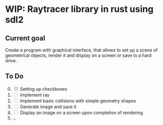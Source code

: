 # WIP: Raytracer library in rust using sdl2

## Current goal
Create a program with graphical interface, that allows to set up a scene of geometrical objects, render it and display on a screen or save to a hard drive.

## To Do

0. <input type="checkbox" disabled checked /> Setting up checkboxes
1. <input type="checkbox" disabled /> Implement ray
2. <input type="checkbox" disabled /> Implement basic collisions with simple geometry shapes
3. <input type="checkbox" disabled /> Generate image and save it
4. <input type="checkbox" disabled /> Display an image on a screen upon completion of rendering
5. ...